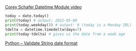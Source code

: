 [Corey Schafer Datetime Module video](https://youtu.be/eirjjyP2qcQ)

```python
today = date.today()
print(today) # output: 2022-05-09
print(today.weekday()) # output: 0 (today is a Monday IRL)
tdelta = datetime.timedelta(days=7)
print(today-tdelta) # gives us the date from a week ago
```

[Python – Validate String date format](https://www.geeksforgeeks.org/python-validate-string-date-format/) 